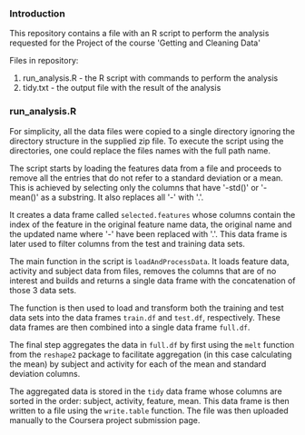 ### Introduction

This repository contains a file with an R script to perform the analysis requested for the Project of the course 'Getting and Cleaning Data'

Files in repository:

1. run_analysis.R - the R script with commands to perform the analysis
2. tidy.txt - the output file with the result of the analysis

### run_analysis.R
For simplicity, all the data files were copied to a single directory ignoring the directory structure in the supplied zip file. To execute the script using the directories, one could replace the files names with the full path name.

The script starts by loading the features data from a file and proceeds to remove all the entries that do not refer to a standard deviation or a mean. This is achieved by selecting only the columns that have '-std()' or '-mean()' as a substring. It also replaces all '-' with '.'.

It creates a data frame called `selected.features` whose columns contain the index of the feature in the original feature name data, the original name and the updated name where '-' have been replaced with '.'. This data frame is later used to filter columns from the test and training data sets.

The main function in the script is `loadAndProcessData`. It loads feature data, activity and subject data from files, removes the columns that are of no interest and builds and returns a single data frame with the concatenation of those 3 data sets. 

The function is then used to load and transform both the training and test data sets into the data frames `train.df` and `test.df`, respectively. These data frames are then combined into a single data frame `full.df`.

The final step aggregates the data in `full.df` by first using the `melt` function from the `reshape2` package to facilitate aggregation (in this case calculating the mean) by subject and activity for each of the mean and standard deviation columns. 

The aggregated data is stored in the `tidy` data frame whose columns are sorted in the order: subject, activity, feature, mean. This data frame is then written to a file using the `write.table` function. The file was then uploaded manually to the Coursera project submission page.

